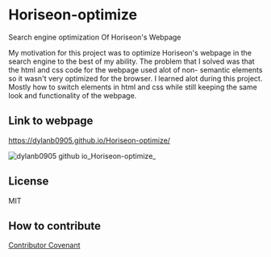 # Horiseon-optimize
Search engine optimization Of Horiseon's Webpage

My motivation for this project was to optimize Horiseon's webpage in the search engine to the best of my ability.
The problem that I solved was that the html and css code for the webpage used alot of non- semantic elements so it wasn't very optimized for the browser.
I learned alot during this project. Mostly how to switch elements in html and css while still keeping the same look and functionality of the webpage.

## Link to webpage
https://dylanb0905.github.io/Horiseon-optimize/


![dylanb0905 github io_Horiseon-optimize_](https://user-images.githubusercontent.com/105767698/178390483-a8b10e75-b552-447f-90a8-294e8478bbd4.png)



## License
MIT

## How to contribute 
[Contributor Covenant](https://www.contributor-covenant.org/)

